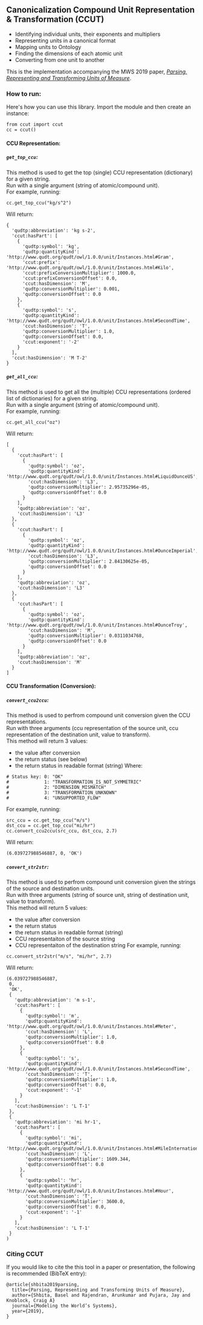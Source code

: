 ## Canonicalization Compound Unit Representation & Transformation (CCUT)
- Identifying individual units, their exponents and multipliers
- Representing units in a canonical format
- Mapping units to Ontology
- Finding the dimensions of each atomic unit
- Converting from one unit to another

This is the implementation accompanying the MWS 2019 paper, [_Parsing, Representing and Transforming Units of Measure_](https://www.momacs.pitt.edu/wp-content/uploads/2019/05/Parsing-Representing-and-Transforming-Units-of-Measure.pdf).


### How to run:
Here's how you can use this library. Import the module and then create an instance:
```
from ccut import ccut
cc = ccut()
```

#### CCU Representation:
##### `get_top_ccu`:
This method is used to get the top (single) CCU representation (dictionary) for a given string.<br />
Run with a single argument (string of atomic/compound unit).<br />
For example, running:
```
cc.get_top_ccu("kg/s^2")
```
Will return:
```
{
  'qudtp:abbreviation': 'kg s-2',
  'ccut:hasPart': [
    {
      'qudtp:symbol': 'kg',
      'qudtp:quantityKind': 'http://www.qudt.org/qudt/owl/1.0.0/unit/Instances.html#Gram',
      'ccut:prefix': 'http://www.qudt.org/qudt/owl/1.0.0/unit/Instances.html#Kilo',
      'ccut:prefixConversionMultiplier': 1000.0,
      'ccut:prefixConversionOffset': 0.0,
      'ccut:hasDimension': 'M',
      'qudtp:conversionMultiplier': 0.001,
      'qudtp:conversionOffset': 0.0
    },
    {
      'qudtp:symbol': 's',
      'qudtp:quantityKind': 'http://www.qudt.org/qudt/owl/1.0.0/unit/Instances.html#SecondTime',
      'ccut:hasDimension': 'T',
      'qudtp:conversionMultiplier': 1.0,
      'qudtp:conversionOffset': 0.0,
      'ccut:exponent': '-2'
    }
  ],
  'ccut:hasDimension': 'M T-2'
}
```

##### `get_all_ccu`:
This method is used to get all the (multiple) CCU representations (ordered list of dictionaries) for a given string.<br />
Run with a single argument (string of atomic/compound unit).<br />
For example, running:
```
cc.get_all_ccu("oz")
```
Will return:
```
[
  {
    'ccut:hasPart': [
      {
        'qudtp:symbol': 'oz',
        'qudtp:quantityKind': 'http://www.qudt.org/qudt/owl/1.0.0/unit/Instances.html#LiquidOunceUS',
        'ccut:hasDimension': 'L3',
        'qudtp:conversionMultiplier': 2.95735296e-05,
        'qudtp:conversionOffset': 0.0
      }
    ],
    'qudtp:abbreviation': 'oz',
    'ccut:hasDimension': 'L3'
  },
  {
    'ccut:hasPart': [
      {
        'qudtp:symbol': 'oz',
        'qudtp:quantityKind': 'http://www.qudt.org/qudt/owl/1.0.0/unit/Instances.html#OunceImperial',
        'ccut:hasDimension': 'L3',
        'qudtp:conversionMultiplier': 2.84130625e-05,
        'qudtp:conversionOffset': 0.0
      }
    ],
    'qudtp:abbreviation': 'oz',
    'ccut:hasDimension': 'L3'
  },
  {
    'ccut:hasPart': [
      {
        'qudtp:symbol': 'oz',
        'qudtp:quantityKind': 'http://www.qudt.org/qudt/owl/1.0.0/unit/Instances.html#OunceTroy',
        'ccut:hasDimension': 'M',
        'qudtp:conversionMultiplier': 0.0311034768,
        'qudtp:conversionOffset': 0.0
      }
    ],
    'qudtp:abbreviation': 'oz',
    'ccut:hasDimension': 'M'
  }
]
```

#### CCU Transformation (Conversion):
##### `convert_ccu2ccu`:
This method is used to perfrom compound unit conversion given the CCU representations.<br />
Run with three arguments (ccu representation of the source unit, ccu representation of the destination unit, value to transform).<br />
This method will return 3 values:
- the value after conversion
- the return status (see below)
- the return status in readable format (string)
Where:
```
# Status key: 0: "OK"
#             1: "TRANSFORMATION_IS_NOT_SYMMETRIC"
#             2: "DIMENSION_MISMATCH"
#             3: "TRANSFORMATION_UNKNOWN"
#             4: "UNSUPPORTED_FLOW"
```
For example, running:
```
src_ccu = cc.get_top_ccu("m/s")
dst_ccu = cc.get_top_ccu("mi/hr")
cc.convert_ccu2ccu(src_ccu, dst_ccu, 2.7)
```
Will return:
```
(6.039727988546887, 0, 'OK')
```

##### `convert_str2str`:
This method is used to perfrom compound unit conversion given the strings of the source and destination units.<br />
Run with three arguments (string of source unit, string of destination unit, value to transform).<br />
This method will return 5 values:
- the value after conversion
- the return status
- the return status in readable format (string)
- CCU representaiton of the source string
- CCU representaiton of the destination string
For example, running:
```
cc.convert_str2str("m/s", "mi/hr", 2.7)
```
Will return:
```
(6.039727988546887,
 0,
 'OK',
 {
   'qudtp:abbreviation': 'm s-1',
   'ccut:hasPart': [
     {
       'qudtp:symbol': 'm',
       'qudtp:quantityKind': 'http://www.qudt.org/qudt/owl/1.0.0/unit/Instances.html#Meter',
       'ccut:hasDimension': 'L',
       'qudtp:conversionMultiplier': 1.0,
       'qudtp:conversionOffset': 0.0
     },
     {
       'qudtp:symbol': 's',
       'qudtp:quantityKind': 'http://www.qudt.org/qudt/owl/1.0.0/unit/Instances.html#SecondTime',
       'ccut:hasDimension': 'T',
       'qudtp:conversionMultiplier': 1.0,
       'qudtp:conversionOffset': 0.0,
       'ccut:exponent': '-1'
     }
   ],
   'ccut:hasDimension': 'L T-1'
 },
 {
   'qudtp:abbreviation': 'mi hr-1',
   'ccut:hasPart': [
     {
       'qudtp:symbol': 'mi',
       'qudtp:quantityKind': 'http://www.qudt.org/qudt/owl/1.0.0/unit/Instances.html#MileInternational',
       'ccut:hasDimension': 'L',
       'qudtp:conversionMultiplier': 1609.344,
       'qudtp:conversionOffset': 0.0
     },
     {
       'qudtp:symbol': 'hr',
       'qudtp:quantityKind': 'http://www.qudt.org/qudt/owl/1.0.0/unit/Instances.html#Hour',
       'ccut:hasDimension': 'T',
       'qudtp:conversionMultiplier': 3600.0,
       'qudtp:conversionOffset': 0.0,
       'ccut:exponent': '-1'
     }
   ],
   'ccut:hasDimension': 'L T-1'
 }
)
```


### Citing CCUT
If you would like to cite the this tool in a paper or presentation, the following is recommended (BibTeX entry):
```
@article{shbita2019parsing,
  title={Parsing, Representing and Transforming Units of Measure},
  author={Shbita, Basel and Rajendran, Arunkumar and Pujara, Jay and Knoblock, Craig A}
  journal={Modeling the World’s Systems},
  year={2019},
}
```